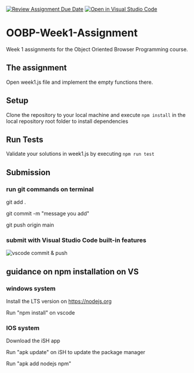 [![Review Assignment Due Date](https://classroom.github.com/assets/deadline-readme-button-22041afd0340ce965d47ae6ef1cefeee28c7c493a6346c4f15d667ab976d596c.svg)](https://classroom.github.com/a/b0nXK2Ko)
[![Open in Visual Studio Code](https://classroom.github.com/assets/open-in-vscode-2e0aaae1b6195c2367325f4f02e2d04e9abb55f0b24a779b69b11b9e10269abc.svg)](https://classroom.github.com/online_ide?assignment_repo_id=19726347&assignment_repo_type=AssignmentRepo)
# OOBP-Week1-Assignment
Week 1 assignments for the Object Oriented Browser Programming course.

## The assignment
Open week1.js file and implement the empty functions there.


## Setup
Clone the repository to your local machine and execute `npm install` in the local repository root folder to install dependencies

## Run Tests
Validate your solutions in week1.js by executing `npm run test`

## Submission
### run git commands on terminal

git add .

git commit -m "message you add"

git push origin main

### submit with Visual Studio Code built-in features
![vscode commit & push](https://i.imgur.com/Dzn3OR7.png)


## guidance on npm installation on VS 
### windows system
Install the LTS version on https://nodejs.org

Run "npm install" on vscode
### IOS system
Download the iSH app

Run "apk update" on iSH to update the package manager

Run "apk add nodejs npm" 
